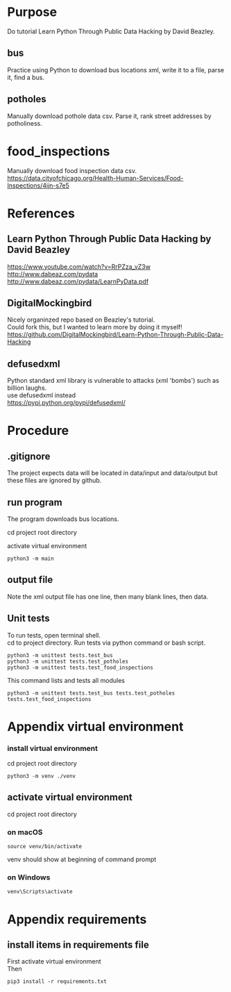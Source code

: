 # Purpose
Do tutorial Learn Python Through Public Data Hacking by David Beazley.  

## bus
Practice using Python to download bus locations xml,
write it to a file, parse it, find a bus.

## potholes
Manually download pothole data csv.
Parse it, rank street addresses by potholiness.

# food_inspections
Manually download food inspection data csv.
https://data.cityofchicago.org/Health-Human-Services/Food-Inspections/4ijn-s7e5

# References

## Learn Python Through Public Data Hacking by David Beazley
https://www.youtube.com/watch?v=RrPZza_vZ3w  
http://www.dabeaz.com/pydata
http://www.dabeaz.com/pydata/LearnPyData.pdf

## DigitalMockingbird
Nicely organinzed repo based on Beazley's tutorial.  
Could fork this, but I wanted to learn more by doing it myself!  
https://github.com/DigitalMockingbird/Learn-Python-Through-Public-Data-Hacking

## defusedxml
Python standard xml library is vulnerable to attacks (xml 'bombs') such as billion laughs.  
use defusedxml instead  
https://pypi.python.org/pypi/defusedxml/

# Procedure

## .gitignore
The project expects data will be located in data/input and data/output but these
files are ignored by github.

## run program
The program downloads bus locations.

cd project root directory

activate virtual environment  

    python3 -m main

## output file
Note the xml output file has one line, then many blank lines, then data.

## Unit tests
To run tests, open terminal shell.  
cd to project directory. Run tests via python command or bash script.

    python3 -m unittest tests.test_bus
    python3 -m unittest tests.test_potholes
    python3 -m unittest tests.test_food_inspections

This command lists and tests all modules

    python3 -m unittest tests.test_bus tests.test_potholes tests.test_food_inspections

# Appendix virtual environment
### install virtual environment
cd project root directory  

    python3 -m venv ./venv

## activate virtual environment
cd project root directory

### on macOS  
    source venv/bin/activate

venv should show at beginning of command prompt

### on Windows  
    venv\Scripts\activate


# Appendix requirements
## install items in requirements file
First activate virtual environment  
Then

    pip3 install -r requirements.txt

